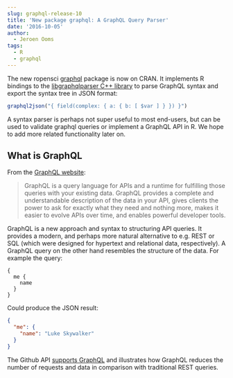 ```yaml
---
slug: graphql-release-10
title: 'New package graphql: A GraphQL Query Parser'
date: '2016-10-05'
author:
  - Jeroen Ooms
tags:
  - R
  - graphql
---
```


The new ropensci [graphql](https://cran.r-project.org/web/packages/graphql/) package is now on CRAN. It implements R bindings to the [libgraphqlparser C++ library](https://github.com/graphql/libgraphqlparser) to parse GraphQL syntax and export the syntax tree in JSON format:

```r
graphql2json("{ field(complex: { a: { b: [ $var ] } }) }")
```

A syntax parser is perhaps not super useful to most end-users, but can be used to validate graphql queries or implement a GraphQL API in R. We hope to add more related functionality later on.

## What is GraphQL

From the [GraphQL website](https://graphql.org):

> GraphQL is a query language for APIs and a runtime for fulfilling those queries with your existing data. GraphQL provides a complete and understandable description of the data in your API, gives clients the power to ask for exactly what they need and nothing more, makes it easier to evolve APIs over time, and enables powerful developer tools.

GraphQL is a new approach and syntax to structuring API queries. It provides a modern, and perhaps more natural alternative to e.g. REST or SQL (which were designed for hypertext and relational data, respectively). A GraphQL query on the other hand resembles the structure of the data. For example the query:


```
{
  me {
    name
  }
}
```

Could produce the JSON result:

```json
{
  "me": {
    "name": "Luke Skywalker"
  }
}
```

The Github API [supports GraphQL](https://developer.github.com/v4//) and illustrates how GraphQL reduces the number of requests and data in comparison with traditional REST queries.

